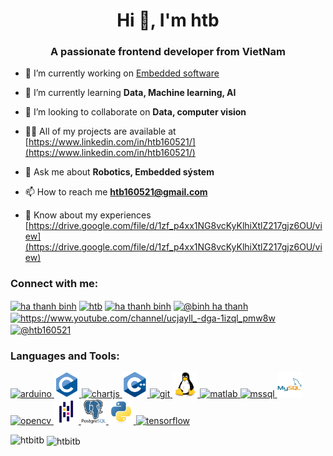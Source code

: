 <h1 align="center">Hi 👋, I'm htb</h1>
<h3 align="center">A passionate frontend developer from VietNam</h3>

- 🔭 I’m currently working on [Embedded software](https://www.linkedin.com/company/samsung-electronics-hcmc-ce-complex/mycompany/)

- 🌱 I’m currently learning **Data, Machine learning, AI**

- 👯 I’m looking to collaborate on **Data, computer vision**

- 👨‍💻 All of my projects are available at [https://www.linkedin.com/in/htb160521/](https://www.linkedin.com/in/htb160521/)

- 💬 Ask me about **Robotics, Embedded sýstem**

- 📫 How to reach me **htb160521@gmail.com**

- 📄 Know about my experiences [https://drive.google.com/file/d/1zf_p4xx1NG8vcKyKlhiXtlZ217gjz6OU/view](https://drive.google.com/file/d/1zf_p4xx1NG8vcKyKlhiXtlZ217gjz6OU/view)

<h3 align="left">Connect with me:</h3>
<p align="left">
<a href="https://linkedin.com/in/ha thanh binh" target="blank"><img align="center" src="https://raw.githubusercontent.com/rahuldkjain/github-profile-readme-generator/master/src/images/icons/Social/linked-in-alt.svg" alt="ha thanh binh" height="30" width="40" /></a>
<a href="https://stackoverflow.com/users/htb" target="blank"><img align="center" src="https://raw.githubusercontent.com/rahuldkjain/github-profile-readme-generator/master/src/images/icons/Social/stack-overflow.svg" alt="htb" height="30" width="40" /></a>
<a href="https://fb.com/ha thanh binh" target="blank"><img align="center" src="https://raw.githubusercontent.com/rahuldkjain/github-profile-readme-generator/master/src/images/icons/Social/facebook.svg" alt="ha thanh binh" height="30" width="40" /></a>
<a href="https://medium.com/@binh ha thanh" target="blank"><img align="center" src="https://raw.githubusercontent.com/rahuldkjain/github-profile-readme-generator/master/src/images/icons/Social/medium.svg" alt="@binh ha thanh" height="30" width="40" /></a>
<a href="https://www.youtube.com/c/https://www.youtube.com/channel/ucjayll_-dga-1izql_pmw8w" target="blank"><img align="center" src="https://raw.githubusercontent.com/rahuldkjain/github-profile-readme-generator/master/src/images/icons/Social/youtube.svg" alt="https://www.youtube.com/channel/ucjayll_-dga-1izql_pmw8w" height="30" width="40" /></a>
<a href="https://www.hackerrank.com/@htb160521" target="blank"><img align="center" src="https://raw.githubusercontent.com/rahuldkjain/github-profile-readme-generator/master/src/images/icons/Social/hackerrank.svg" alt="@htb160521" height="30" width="40" /></a>
</p>

<h3 align="left">Languages and Tools:</h3>
<p align="left"> <a href="https://www.arduino.cc/" target="_blank" rel="noreferrer"> <img src="https://cdn.worldvectorlogo.com/logos/arduino-1.svg" alt="arduino" width="40" height="40"/> </a> <a href="https://www.cprogramming.com/" target="_blank" rel="noreferrer"> <img src="https://raw.githubusercontent.com/devicons/devicon/master/icons/c/c-original.svg" alt="c" width="40" height="40"/> </a> <a href="https://www.chartjs.org" target="_blank" rel="noreferrer"> <img src="https://www.chartjs.org/media/logo-title.svg" alt="chartjs" width="40" height="40"/> </a> <a href="https://www.w3schools.com/cpp/" target="_blank" rel="noreferrer"> <img src="https://raw.githubusercontent.com/devicons/devicon/master/icons/cplusplus/cplusplus-original.svg" alt="cplusplus" width="40" height="40"/> </a> <a href="https://git-scm.com/" target="_blank" rel="noreferrer"> <img src="https://www.vectorlogo.zone/logos/git-scm/git-scm-icon.svg" alt="git" width="40" height="40"/> </a> <a href="https://www.linux.org/" target="_blank" rel="noreferrer"> <img src="https://raw.githubusercontent.com/devicons/devicon/master/icons/linux/linux-original.svg" alt="linux" width="40" height="40"/> </a> <a href="https://www.mathworks.com/" target="_blank" rel="noreferrer"> <img src="https://upload.wikimedia.org/wikipedia/commons/2/21/Matlab_Logo.png" alt="matlab" width="40" height="40"/> </a> <a href="https://www.microsoft.com/en-us/sql-server" target="_blank" rel="noreferrer"> <img src="https://www.svgrepo.com/show/303229/microsoft-sql-server-logo.svg" alt="mssql" width="40" height="40"/> </a> <a href="https://www.mysql.com/" target="_blank" rel="noreferrer"> <img src="https://raw.githubusercontent.com/devicons/devicon/master/icons/mysql/mysql-original-wordmark.svg" alt="mysql" width="40" height="40"/> </a> <a href="https://opencv.org/" target="_blank" rel="noreferrer"> <img src="https://www.vectorlogo.zone/logos/opencv/opencv-icon.svg" alt="opencv" width="40" height="40"/> </a> <a href="https://pandas.pydata.org/" target="_blank" rel="noreferrer"> <img src="https://raw.githubusercontent.com/devicons/devicon/2ae2a900d2f041da66e950e4d48052658d850630/icons/pandas/pandas-original.svg" alt="pandas" width="40" height="40"/> </a> <a href="https://www.postgresql.org" target="_blank" rel="noreferrer"> <img src="https://raw.githubusercontent.com/devicons/devicon/master/icons/postgresql/postgresql-original-wordmark.svg" alt="postgresql" width="40" height="40"/> </a> <a href="https://www.python.org" target="_blank" rel="noreferrer"> <img src="https://raw.githubusercontent.com/devicons/devicon/master/icons/python/python-original.svg" alt="python" width="40" height="40"/> </a> <a href="https://www.tensorflow.org" target="_blank" rel="noreferrer"> <img src="https://www.vectorlogo.zone/logos/tensorflow/tensorflow-icon.svg" alt="tensorflow" width="40" height="40"/> </a> </p>

<p><img align="left" src="https://github-readme-stats.vercel.app/api/top-langs?username=htbitb&show_icons=true&locale=en&layout=compact" alt="htbitb" /></p>

<p>&nbsp;<img align="center" src="https://github-readme-stats.vercel.app/api?username=htbitb&show_icons=true&locale=en" alt="htbitb" /></p>

